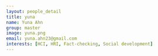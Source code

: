 ```yaml
---
layout: people_detail
title: yuna
name: Yuna Ahn
group: master
image: yuna.png
email: yuna.ahn23@gmail.com
interests: [HCI, HRI, Fact-checking, Social development]
---
```

